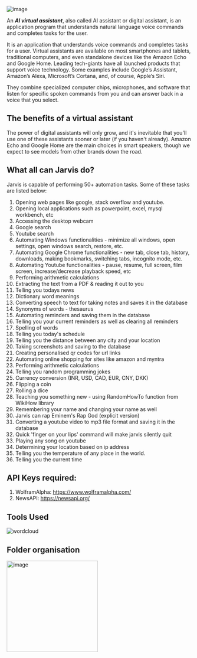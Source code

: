 ![image](https://cdn.dribbble.com/users/14238654/screenshots/20162978/media/e38d247e2029c66c5558a760b12195b8.gif)

An ***AI virtual assistant***, also called AI assistant or digital assistant, is an application program that understands natural language voice commands and completes tasks for the user.

It is an application that understands voice commands and completes tasks for a user. Virtual assistants are available on most smartphones and tablets, traditional computers, and even standalone devices like the Amazon Echo and Google Home. Leading tech-giants have all launched products that support voice technology. Some examples include Google’s Assistant, Amazon’s Alexa, Microsoft’s Cortana, and, of course, Apple’s Siri.

They combine specialized computer chips, microphones, and software that listen for specific spoken commands from you and can answer back in a voice that you select.

## **The benefits of a virtual assistant**

The power of digital assistants will only grow, and it's inevitable that you'll use one of these assistants sooner or later (if you haven't already). Amazon Echo and Google Home are the main choices in smart speakers, though we expect to see models from other brands down the road.

## **What all can Jarvis do?**

Jarvis is capable of performing 50+ automation tasks. Some of these tasks are listed below:

1. Opening web pages like google, stack overflow and youtube.
2. Opening local applications such as powerpoint, excel, mysql workbench, etc
3. Accessing the desktop webcam
4. Google search
5. Youtube search
6. Automating Windows functionalities - minimize all windows, open settings, open windows search, restore, etc.
7. Automating Google Chrome functionalities - new tab, close tab, history, downloads, making bookmarks, switching tabs, incognito mode, etc.
8. Automating Youtube functionalities - pause, resume, full screen, film screen, increase/decrease playback speed, etc
9. Performing arithmetic calculations
10. Extracting the text from a PDF & reading it out to you
11. Telling you todays news
12. Dictionary word meanings
13. Converting speech to text for taking notes and saves it in the database
14. Synonyms of words - thesaurus
15. Automating reminders and saving them in the database
16. Telling you your current reminders as well as clearing all reminders
17. Spelling of words
18. Telling you today's schedule
19. Telling you the distance between any city and your location
20. Taking screenshots and saving to the database
21. Creating personalised qr codes for url links
22. Automating online shopping for sites like amazon and myntra
23. Performing arithmetic calculations
24. Telling you random programming jokes
25. Currency conversion (INR, USD, CAD, EUR, CNY, DKK)
26. Flipping a coin 
27. Rolling a dice
28. Teaching you something new - using RandomHowTo function from WikiHow library
29. Remembering your name and changing your name as well
30. Jarvis can rap Eminem's Rap God (explicit version)
31. Converting a youtube video to mp3 file format and saving it in the database
32. Quick 'finger on your lips' command will make jarvis silently quit
33. Playing any song on youtube
34. Determining your location based on ip address
35. Telling you the temperature of any place in the world.
36. Telling you the current time

## API Keys required:

1. WolframAlpha: https://www.wolframalpha.com/
2. NewsAPI: https://newsapi.org/

## **Tools Used**

![wordcloud](https://user-images.githubusercontent.com/106082126/208312737-fad9db35-1b34-4f21-95ca-e927e07b25d3.jpg)

## Folder organisation

<img width="247" alt="image" src="https://user-images.githubusercontent.com/106082126/208313476-f8c13304-344a-4743-ac9a-9144fd909347.png">

